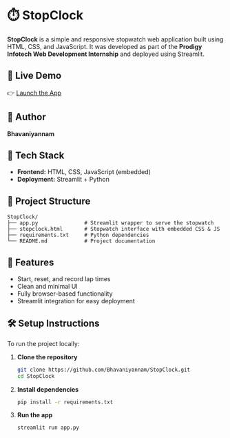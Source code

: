
# ⏱️ StopClock

**StopClock** is a simple and responsive stopwatch web application built using HTML, CSS, and JavaScript. It was developed as part of the **Prodigy Infotech Web Development Internship** and deployed using Streamlit.

## 🔗 Live Demo

👉 [Launch the App](https://stopclock-i5yobeouercmdku7pk2iwe.streamlit.app)

## 👤 Author

**Bhavaniyannam**

## 🧰 Tech Stack

- **Frontend:** HTML, CSS, JavaScript (embedded)
- **Deployment:** Streamlit + Python

## 📁 Project Structure

```
StopClock/
├── app.py               # Streamlit wrapper to serve the stopwatch
├── stopclock.html       # Stopwatch interface with embedded CSS & JS
├── requirements.txt     # Python dependencies
└── README.md            # Project documentation
```

## 🚀 Features

- Start, reset, and record lap times
- Clean and minimal UI
- Fully browser-based functionality
- Streamlit integration for easy deployment

## 🛠️ Setup Instructions

To run the project locally:

1. **Clone the repository**
   ```bash
   git clone https://github.com/Bhavaniyannam/StopClock.git
   cd StopClock
   ```

2. **Install dependencies**
   ```bash
   pip install -r requirements.txt
   ```

3. **Run the app**
   ```bash
   streamlit run app.py
   ```
